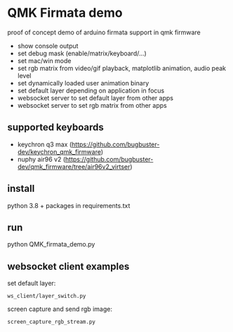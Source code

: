 QMK Firmata demo
================

proof of concept demo of arduino firmata support in qmk firmware

- show console output
- set debug mask (enable/matrix/keyboard/...)
- set mac/win mode
- set rgb matrix from video/gif playback, matplotlib animation, audio peak level
- set dynamically loaded user animation binary
- set default layer depending on application in focus
- websocket server to set default layer from other apps
- websocket server to set rgb matrix from other apps

supported keyboards
-------------------

* keychron q3 max (https://github.com/bugbuster-dev/keychron_qmk_firmware)
* nuphy air96 v2 (https://github.com/bugbuster-dev/qmk_firmware/tree/air96v2_virtser)

install
-------

python 3.8 + packages in requirements.txt

run
---

python QMK_firmata_demo.py

websocket client examples
-------------------------

set default layer:
~~~
ws_client/layer_switch.py
~~~

screen capture and send rgb image:
~~~
screen_capture_rgb_stream.py
~~~
